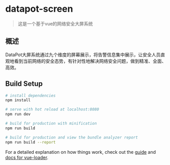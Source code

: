 # datapot-screen

> 这是一个基于vue的网络安全大屏系统

## 概述

DataPot大屏系统通过九个维度的屏幕展示，将告警信息集中展示，让安全人员直观地看到当前网络的安全态势，有针对性地解决网络安全问题，做到精准、全面、高效。


## Build Setup

``` bash
# install dependencies
npm install

# serve with hot reload at localhost:8080
npm run dev

# build for production with minification
npm run build

# build for production and view the bundle analyzer report
npm run build --report
```

For a detailed explanation on how things work, check out the [guide](http://vuejs-templates.github.io/webpack/) and [docs for vue-loader](http://vuejs.github.io/vue-loader).

